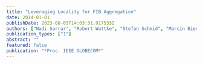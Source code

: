 ```yaml
---
title: "Leveraging Locality for FIB Aggregation"
date: 2014-01-01
publishDate: 2023-08-03T14:03:31.917533Z
authors: ["Nadi Sarrar", "Robert Wuttke", "Stefan Schmid", "Marcin Bienkowski", "Steve Uhlig"]
publication_types: ["1"]
abstract: ""
featured: false
publication: "*Proc. IEEE GLOBECOM*"
---
```


